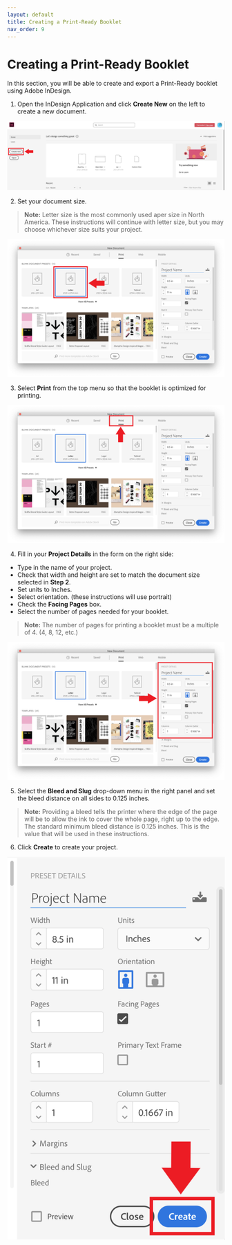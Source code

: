 ```yaml
---
layout: default
title: Creating a Print-Ready Booklet
nav_order: 9
---
```


# Creating a Print-Ready Booklet

In this section, you will be able to create and export a Print-Ready booklet using Adobe InDesign.

1. Open the InDesign Application and click <b>Create New</b> on the left to create a new document.

![Create Document](https://github.com/jsylew/COMM2216-User-Doc/blob/gh-pages/assets/images/01-Starting-screen.png?raw=true "Create a new Document")

2. Set your document size.
> <b>Note:</b> Letter size is the most commonly used aper size in North America.  These instructions will continue with letter size, but you may choose whichever size suits your project.

![Set Doc Size](https://github.com/jsylew/COMM2216-User-Doc/blob/gh-pages/assets/images/02-New-doc.png?raw=true "Set Document Size")
  
3. Select <b>Print</b> from the top menu so that the booklet is optimized for printing.

![Select Print](https://github.com/jsylew/COMM2216-User-Doc/blob/gh-pages/assets/images/02-New-doc2.png?raw=true "Set Print Media")

4. Fill in your <b>Project Details</b> in the form on the right side:
* Type in the name of your project.
* Check that width and height are set to match the document size selected in <b>Step 2</b>.
* Set units to Inches.
* Select orientation. (these instructions will use portrait)
* Check the <b>Facing Pages</b> box.
* Select the number of pages needed for your booklet.
> <b>Note:</b> The number of pages for printing a booklet must be a multiple of 4. (4, 8, 12, etc.)

![Project Details](https://github.com/jsylew/COMM2216-User-Doc/blob/gh-pages/assets/images/02-New-doc3.png?raw=true "Set Project Details")

5. Select the <b>Bleed and Slug</b> drop-down menu in the right panel and set the bleed distance on all sides to 0.125 inches.
> <b>Note:</b> Providing a bleed tells the printer where the edge of the page will be to allow the ink to cover the whole page, right up to the edge. The standard minimum bleed distance is 0.125 inches. This is the value that will be used in these instructions.

6. Click <b>Create</b> to create your project.

![Create](https://github.com/jsylew/COMM2216-User-Doc/blob/gh-pages/assets/images/02-New-doc4.png?raw=true "Create Project")
